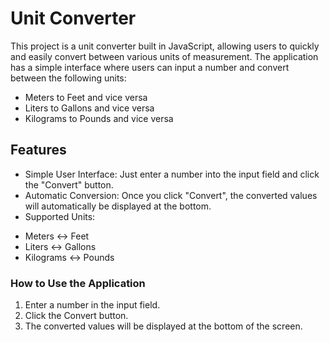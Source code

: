 # Unit Converter

This project is a unit converter built in JavaScript, allowing users to quickly and easily convert between various units of measurement. The application has a simple interface where users can input a number and convert between the following units:

- Meters to Feet and vice versa
- Liters to Gallons and vice versa
- Kilograms to Pounds and vice versa

## Features

- Simple User Interface: Just enter a number into the input field and click the "Convert" button.
- Automatic Conversion: Once you click "Convert", the converted values will automatically be displayed at the bottom.
- Supported Units:
 * Meters <-> Feet
 * Liters <-> Gallons
 * Kilograms <-> Pounds

### How to Use the Application

1. Enter a number in the input field.
2. Click the Convert button.
3. The converted values will be displayed at the bottom of the screen.
